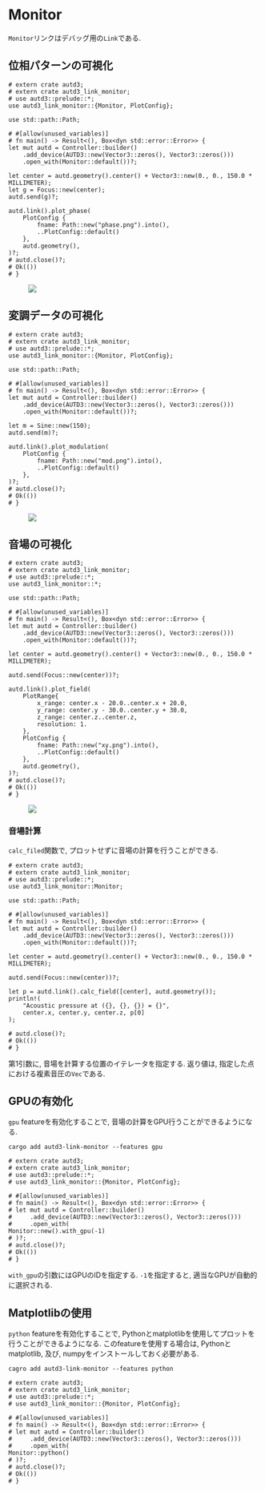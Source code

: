 # Monitor

`Monitor`リンクはデバッグ用の`Link`である.

## 位相パターンの可視化

```rust,edition2021
# extern crate autd3;
# extern crate autd3_link_monitor;
# use autd3::prelude::*;
use autd3_link_monitor::{Monitor, PlotConfig};

use std::path::Path;

# #[allow(unused_variables)]
# fn main() -> Result<(), Box<dyn std::error::Error>> {
let mut autd = Controller::builder()
    .add_device(AUTD3::new(Vector3::zeros(), Vector3::zeros()))
    .open_with(Monitor::default())?;

let center = autd.geometry().center() + Vector3::new(0., 0., 150.0 * MILLIMETER);
let g = Focus::new(center);
autd.send(g)?;

autd.link().plot_phase(
    PlotConfig {
        fname: Path::new("phase.png").into(),
        ..PlotConfig::default()
    },
    autd.geometry(),
)?;
# autd.close()?;
# Ok(())
# }
```

<figure>
  <img src="../../fig/Users_Manual/phase.png"/>
</figure>

## 変調データの可視化

```rust,edition2021
# extern crate autd3;
# extern crate autd3_link_monitor;
# use autd3::prelude::*;
use autd3_link_monitor::{Monitor, PlotConfig};

use std::path::Path;

# #[allow(unused_variables)]
# fn main() -> Result<(), Box<dyn std::error::Error>> {
let mut autd = Controller::builder()
    .add_device(AUTD3::new(Vector3::zeros(), Vector3::zeros()))
    .open_with(Monitor::default())?;

let m = Sine::new(150);
autd.send(m)?;

autd.link().plot_modulation(
    PlotConfig {
        fname: Path::new("mod.png").into(),
        ..PlotConfig::default()
    },
)?;
# autd.close()?;
# Ok(())
# }
```

<figure>
  <img src="../../fig/Users_Manual/mod.png"/>
</figure>

## 音場の可視化

```rust,edition2021
# extern crate autd3;
# extern crate autd3_link_monitor;
# use autd3::prelude::*;
use autd3_link_monitor::*;

use std::path::Path;

# #[allow(unused_variables)]
# fn main() -> Result<(), Box<dyn std::error::Error>> {
let mut autd = Controller::builder()
    .add_device(AUTD3::new(Vector3::zeros(), Vector3::zeros()))
    .open_with(Monitor::default())?;

let center = autd.geometry().center() + Vector3::new(0., 0., 150.0 * MILLIMETER);

autd.send(Focus::new(center))?;

autd.link().plot_field(
    PlotRange{ 
        x_range: center.x - 20.0..center.x + 20.0,
        y_range: center.y - 30.0..center.y + 30.0,
        z_range: center.z..center.z,
        resolution: 1.
    },
    PlotConfig {
        fname: Path::new("xy.png").into(),
        ..PlotConfig::default()
    },
    autd.geometry(),
)?;
# autd.close()?;
# Ok(())
# }
```

<figure>
  <img src="../../fig/Users_Manual/xy.png"/>
</figure>

### 音場計算

`calc_filed`関数で, プロットせずに音場の計算を行うことができる.

```rust,edition2021
# extern crate autd3;
# extern crate autd3_link_monitor;
# use autd3::prelude::*;
use autd3_link_monitor::Monitor;

use std::path::Path;

# #[allow(unused_variables)]
# fn main() -> Result<(), Box<dyn std::error::Error>> {
let mut autd = Controller::builder()
    .add_device(AUTD3::new(Vector3::zeros(), Vector3::zeros()))
    .open_with(Monitor::default())?;

let center = autd.geometry().center() + Vector3::new(0., 0., 150.0 * MILLIMETER);

autd.send(Focus::new(center))?;

let p = autd.link().calc_field([center], autd.geometry());
println!(
    "Acoustic pressure at ({}, {}, {}) = {}",
    center.x, center.y, center.z, p[0]
);

# autd.close()?;
# Ok(())
# }
```

第1引数に, 音場を計算する位置のイテレータを指定する.
返り値は, 指定した点における複素音圧の`Vec`である.

## GPUの有効化

`gpu` featureを有効化することで, 音場の計算をGPU行うことができるようになる.

```shell
cargo add autd3-link-monitor --features gpu
```

```rust,ignore,edition2021
# extern crate autd3;
# extern crate autd3_link_monitor;
# use autd3::prelude::*;
# use autd3_link_monitor::{Monitor, PlotConfig};

# #[allow(unused_variables)]
# fn main() -> Result<(), Box<dyn std::error::Error>> {
# let mut autd = Controller::builder()
#     .add_device(AUTD3::new(Vector3::zeros(), Vector3::zeros()))
#     .open_with(
Monitor::new().with_gpu(-1)
# )?;
# autd.close()?;
# Ok(())
# }
```

`with_gpu`の引数にはGPUのIDを指定する. `-1`を指定すると, 適当なGPUが自動的に選択される.

## Matplotlibの使用

`python` featureを有効化することで, Pythonとmatplotlibを使用してプロットを行うことができるようになる.
このfeatureを使用する場合は, Pythonとmatplotlib, 及び, numpyをインストールしておく必要がある.

```shell
cagro add autd3-link-monitor --features python
```

```rust,ignore,edition2021
# extern crate autd3;
# extern crate autd3_link_monitor;
# use autd3::prelude::*;
# use autd3_link_monitor::{Monitor, PlotConfig};

# #[allow(unused_variables)]
# fn main() -> Result<(), Box<dyn std::error::Error>> {
# let mut autd = Controller::builder()
#     .add_device(AUTD3::new(Vector3::zeros(), Vector3::zeros()))
#     .open_with(
Monitor::python()
# )?;
# autd.close()?;
# Ok(())
# }
```
